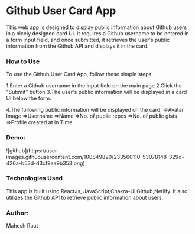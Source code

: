 <h1>
 Github User Card App</h1>
This web app is designed to display public information about Github users in a nicely designed card UI. It requires a Github username to be entered in a form input field, and once submitted, it retrieves the user's public information from the Github API and displays it in the card.

<h3>How to Use</h3>
To use the Github User Card App, follow these simple steps:

1.Enter a Github username in the input field on the main page
2.Click the "Submit" button
3.The user's public information will be displayed in a card UI below the form.

4.The following public information will be displayed on the card:
=>Avatar Image 
=>Username 
=>Name
=>No. of public repos
=>No. of public gists
=>Profile created at in Time.
<h3>
Demo:</h3>
![github](https://user-images.githubusercontent.com/100849820/233560110-53078148-329d-426a-b53d-d3cf9aa9b353.png)


<h3>Technologies Used</h3>
This app is built using ReactJs, JavaScript,Chakra-Ui,Github,Netlify. It also utilizes the Github API to retrieve public information about users.

<h3>Author:</h3>
Mahesh Raut
